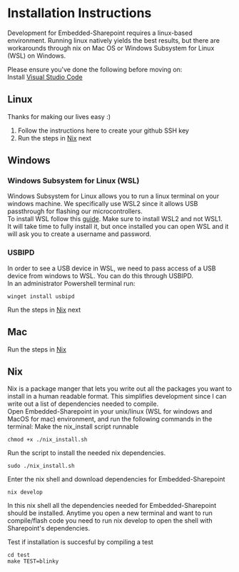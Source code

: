 # Installation Instructions
Development for Embedded-Sharepoint requires a linux-based environment. Running linux natively yields the best results, but there are workarounds through nix on Mac OS or Windows Subsystem for Linux (WSL) on Windows.  

Please ensure you've done the following before moving on:  
Install [Visual Studio Code](https://code.visualstudio.com/)

## Linux
Thanks for making our lives easy :)    

1. Follow the instructions here to create your github SSH key
2. Run the steps in [Nix](#nix) next

## Windows
### Windows Subsystem for Linux (WSL)
Windows Subsystem for Linux allows you to run a linux terminal on your windows machine. We specifically use WSL2 since it allows USB passthrough for flashing our microcontrollers.  
To install WSL follow this [guide](https://learn.microsoft.com/en-us/windows/wsl/install). Make sure to install WSL2 and not WSL1.  
It will take time to fully install it, but once installed you can open WSL and it will ask you to create a username and password.
### USBIPD
In order to see a USB device in WSL, we need to pass access of a USB device from windows to WSL. You can do this through USBIPD.  
In an administrator Powershell terminal run:
```
winget install usbipd
```

Run the steps in [Nix](#nix) next

## Mac
Run the steps in [Nix](#nix)

## Nix
Nix is a package manger that lets you write out all the packages you want to install in a human readable format. This simplifies development since I can write out a list of dependencies needed to compile.  
Open Embedded-Sharepoint in your unix/linux (WSL for windows and MacOS for mac) environment, and run the following commands in the terminal: 
Make the nix_install script runnable
```
chmod +x ./nix_install.sh
```
Run the script to install the needed nix dependencies.
```
sudo ./nix_install.sh
```
Enter the nix shell and download dependencies for Embedded-Sharepoint
```
nix develop
```
In this nix shell all the dependencies needed for Embedded-Sharepoint should be installed.  Anytime you open a new terminal and want to run compile/flash code you need to run nix develop to open the shell with Sharepoint's dependencies.



Test if installation is succesful by compiling a test 
```
cd test
make TEST=blinky
```
